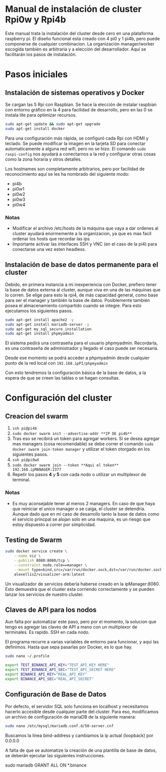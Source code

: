 # Manual de instalación de cluster Rpi0w y Rpi4b
Este manual trata la instalación del cluster desde cero en una plataforma raspberry pi. El diseño funcional esta creado con 4 pi0 y 1 pi4b, pero puede componerse de cualquier combinacion. La organización manager/worker escogida también es arbitraria y a elección del desarrollador. Aquí se facilitarán los pasos de instalación.
# Pasos iniciales
## Instalación de sistemas operativos y Docker
Se cargan las 5 Rpi con Raspbian. Se hace la elección de instalar raspbian con entorno gráfico en la 4 para facilidad de desarrollo, pero en las 0 se instala lite para optimizar recursos.

```bash
sudo apt-get update && sudo apt-get upgrade
sudo apt-get install docker
```
Para una configuración más rápida, se configuró cada Rpi con HDMI y teclado. Se puede modificar la imagen en la tarjeta SD para conectar automaticamente a alguna red wifi, pero no se hizo. El comando ```sudo raspi-config``` nos ayudará a conectarnos a la red y configurar otras cosas como la zona horaria y otros detalles.

Los hostnames son completamente arbitrarios, pero por facilidad de reconocimiento aquí se les ha nombrado del siguiente modo:
- pi4b
- pi0w1
- pi0w2
- pi0w3
- pi0w4
### Notas
- Modificar el archivo /etc/hosts de la máquina que vaya a dar ordenes al cluster ayudará enormemente a la organizacion, ya que es mas facil ordenar los hosts que recordar las ips
- Importante activar las interfaces SSH y VNC (en el caso de la pi4) para conectarse una vez esten headless.
## Instalación de base de datos permanente para el cluster
Debido, en primera instancia a mi inexperiencia con Docker, prefiero tener la base de datos externa al cluster, aunque viva en una de las máquinas que lo corren. Se elige para esto la rpi4, de más capacidad general, como base para ser el manager y también la base de datos. Posiblemente también posea el almacenamiento compartido cuando se integre. Para esto ejecutamos los siguientes pasos.

```bash
sudo apt-get install apache2 -y
sudo apt-get install mariadb-server -y
sudo apt-get my_sql_secure_installation
sudo apt-get install phpmyadmin
```
El sistema pedirá una contraseña para el usuario phpmyadmin. Recordarla, es una contraseña de administrador y llegado el caso puede ser necesaria.

Desde ese momento se podrá acceder a phpmyadmin desde cualquier punto de la red local con ```192.168.ipPI/phpmyadmin```

Con esto tendremos la configuración básica de la base de datos, a la espera de que se creen las tablas o se hagan consultas.

# Configuración del cluster
## Creacion del swarm
1. ```ssh pi@pi4b```
2. ```sudo docker swarm init --advertise-addr **IP DE pi4b** ```
3. Tras eso se recibirá un token para agregar workers. Si se desea agregar mas managers (cosa recomendable) se debe correr el comando ```sudo docker swarm join-token manager``` y utilizar el token otorgado en los siguientes pasos.
4. ```ssh pi@pi0wX```
5. ```sudo docker swarm join --token **Aqui el token** 192.168.ipMANAGER:2377```
6. Repetir los pasos __4__ y __5__ con cada nodo o utilizar un multiplexor de terminal.
### Notas
- Es muy aconsejable tener al menos 2 managers. En caso de que haya que reiniciar el unico manager o se caiga, el cluster se detendría. Aunque dado que en mi caso de desarrollo tanto la base de datos como el servicio princpal se alojan solo en una maquina, es un riesgo que estoy dispuesto a correr por simplicidad.

## Testing de Swarm
```bash
sudo docker service create \
    --name viz \
    --publish 8080:8080/tcp \
    --constraint node.role==manager \
    --mount type=bind,src=/var/run/docker.sock,dst=/var/run/docker.sock \
    alexellis2/visualizer-arm:latest
```
Un visualizador de servicios debería haberse creado en la ipManager:8080. Esto demuestra que el cluster esta corriendo correctamente y se pueden lanzar los servicios de nuestro cluster.

## Claves de API para los nodos
Aun falta por automatizar este paso, pero por el momento, la solucion que tengo es agregar las claves de API a mano con un multiplexor de terminales. Es rapido.
SSH en cada nodo.

El programa recurre a varias variables de entorno para funcionar, y aqui las definimos. Hasta que sepa pasarlas por Docker, es lo que hay.

```bash
sudo nano ~/.profile
```

```bash
export TEST_BINANCE_API_KEY="TEST_API_KEY HERE"
export TEST_BINANCE_API_SEC="TEST_API_SECRET HERE"
export BINANCE_API_KEY="REAL_API_KEY"
export BINANCE_API_SEC="REAL_API_SECRET"
```

## Configuración de Base de Datos
Por defecto, el servidor SQL solo funciona en localhost y necesitamos hacerlo accesible desde cualquier parte del cluster. Para eso, modificamos un archivo de configuración de mariaDB de la siguiente manera:
 ```bash
 sudo nano /etc/mysql/mariadb.conf.d/50-server.cnf
 ```
 Buscamos la línea bind-address y cambiamos la ip actual (loopback) por 0.0.0.0
 
A falta de que se automatize la creación de una plantilla de base de datos, se deberán ejecutar las siguientes instrucciones.

sudo mariadb
GRANT ALL ON *.binance

